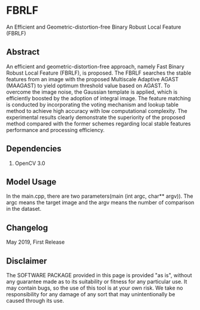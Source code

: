 # FBRLF
An Efficient and Geometric-distortion-free Binary Robust Local Feature (FBRLF)

## Abstract
An efficient and geometric-distortion-free approach, namely Fast Binary Robust Local Feature (FBRLF), is proposed. The FBRLF searches the stable features from an image with the proposed Multiscale Adaptive AGAST (MAAGAST) to yield optimum threshold value based on AGAST. To overcome the image noise, the Gaussian template is applied, which is efficiently boosted by the adoption of integral image. The feature matching is conducted by incorporating the voting mechanism and lookup table method to achieve high accuracy with low computational complexity. The experimental results clearly demonstrate the superiority of the proposed method compared with the former schemes regarding local stable features performance and processing efficiency.

## Dependencies
1. OpenCV 3.0

## Model Usage

In the main.cpp, there are two parameters(main (int argc, char** argv)). The argc means the target image and the argv means the number of comparison in the dataset.

## Changelog

May 2019, First Release

## Disclaimer
The SOFTWARE PACKAGE provided in this page is provided "as is", without any guarantee made as to its suitability or fitness for any particular use. It may contain bugs, so the use of this tool is at your own risk. We take no responsibility for any damage of any sort that may unintentionally be caused through its use.
